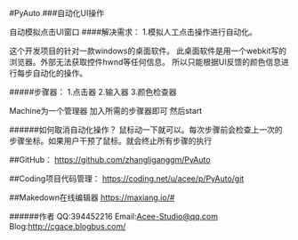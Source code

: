 #PyAuto
###自动化UI操作

自动模拟点击UI窗口
####解决需求：
1.模拟人工点击操作进行自动化。

这个开发项目的针对一款windows的桌面软件。
此桌面软件是用一个webkit写的浏览器。外部无法获取控件hwnd等任何信息。
所以只能根据UI反馈的颜色信息进行每步自动化的操作。

#####步骤器：
1.点击器
2.输入器
3.颜色检查器

Machine为一个管理器
加入所需的步骤器即可
然后start

######如何取消自动化操作？
鼠标动一下就可以。每次步骤前会检查上一次的步骤坐标。如果用户干预了鼠标。就会终止所有步骤的执行

##GitHub：
https://github.com/zhangliganggm/PyAuto

##Coding项目代码管理：
https://coding.net/u/acee/p/PyAuto/git

##Makedown在线编辑器
https://maxiang.io/#

######作者
QQ:394452216
Email:Acee-Studio@qq.com
Blog:http://cgace.blogbus.com/